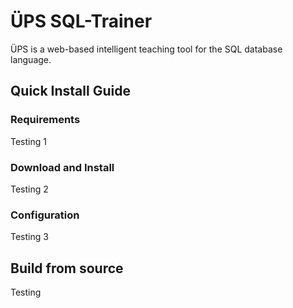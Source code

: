 # ÜPS SQL-Trainer
ÜPS is a web-based intelligent teaching tool for the SQL database language.

## Quick Install Guide
### Requirements
Testing 1
### Download and Install
Testing 2
### Configuration
Testing 3

## Build from source
Testing
